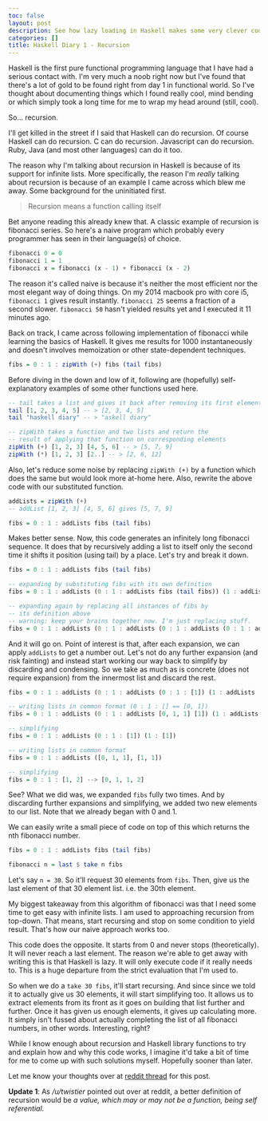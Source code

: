 ```yaml
---
toc: false
layout: post
description: See how lazy loading in Haskell makes some very clever code possible
categories: []
title: Haskell Diary 1 - Recursion
---
```

Haskell is the first pure functional programming language that I have had a serious contact with. I'm very much a noob right now but I've found that there's a lot of gold to be found right from day 1 in functional world. So I've thought about documenting things which I found really cool, mind bending or which simply took a long time for me to wrap my head around (still, cool).

So... recursion.

I'll get killed in the street if I said that Haskell can do recursion. Of course Haskell can do recursion. C can do recursion. Javascript can do recursion. Ruby, Java (and most other languages) can do it too.

The reason why I'm talking about recursion in Haskell is because of its support for infinite lists. More specifically, the reason I'm *really* talking about recursion is because of an example I came across which blew me away. Some background for the uninitiated first.

> Recursion means a function calling itself

Bet anyone reading this already knew that. A classic example of recursion is fibonacci series. So here's a naive program which probably every programmer has seen in their language(s) of choice.

```haskell
fibonacci 0 = 0
fibonacci 1 = 1
fibonacci x = fibonacci (x - 1) + fibonacci (x - 2)
```

The reason it's called naive is because it's neither the most efficient nor the most elegant way of doing things. On my 2014 macbook pro with core i5, `fibonacci 1` gives result instantly. `fibonacci 25` seems a fraction of a second slower. `fibonacci 50` hasn't yielded results yet and I executed it 11 minutes ago.

Back on track, I came across following implementation of fibonacci while learning the basics of Haskell. It gives me results for 1000 instantaneously and doesn't involves memoization or other state-dependent techniques.

```haskell
fibs = 0 : 1 : zipWith (+) fibs (tail fibs)
```

Before diving in the down and low of it, following are (hopefully) self-explanatory examples of some other functions used here.

```haskell
-- tail takes a list and gives it back after removing its first element
tail [1, 2, 3, 4, 5] -- > [2, 3, 4, 5]
tail "haskell diary" -- > "askell diary"

-- zipWith takes a function and two lists and return the
-- result of applying that function on corresponding elements
zipWith (+) [1, 2, 3] [4, 5, 6] -- > [5, 7, 9]
zipWith (*) [1, 2, 3] [2..] -- > [2, 6, 12]
```

Also, let's reduce some noise by replacing `zipWith (+)` by a function which does the same but would look more at-home here. Also, rewrite the above code with our substituted function.

```haskell
addLists = zipWith (+)
-- addList [1, 2, 3] [4, 5, 6] gives [5, 7, 9]

fibs = 0 : 1 : addLists fibs (tail fibs)
```

Makes better sense. Now, this code generates an infinitely long fibonacci sequence. It does that by recursively adding a list to itself only the second time it shifts it position (using tail) by a place. Let's try and break it down.

```haskell
fibs = 0 : 1 : addLists fibs (tail fibs)

-- expanding by substituting fibs with its own definition
fibs = 0 : 1 : addLists (0 : 1 : addLists fibs (tail fibs)) (1 : addLists fibs (tail fibs))

-- expanding again by replacing all instances of fibs by
-- its definition above
-- warning: keep your brains together now. I'm just replacing stuff.
fibs = 0 : 1 : addLists (0 : 1 : addLists (0 : 1 : addLists (0 : 1 : addLists fibs (tail fibs)) (1 : addLists fibs (tail fibs))) (1 : addLists (0 : 1 : addLists fibs (tail fibs)) (1 : addLists fibs (tail fibs))) (1 : addLists (0 : 1 : addLists (0 : 1 : addLists fibs (tail fibs)) (1 : addLists fibs (tail fibs))) (1 : addLists (0 : 1 : addLists fibs (tail fibs)) (1 : addLists fibs (tail fibs)))
```

And it will go on. Point of interest is that, after each expansion, we can apply `addLists` to get a number out. Let's not do any further expansion (and risk fainting) and instead start working our way back to simplify by discarding and condensing. So we take as much as is concrete (does not require expansion) from the innermost list and discard the rest.

```haskell
fibs = 0 : 1 : addLists (0 : 1 : addLists (0 : 1 : [1]) (1 : addLists (0 : 1 : [1]) (1 : addLists (0 : 1 : addLists (0 : 1 : [1]) (1 : addLists (0 : 1 : [1])

-- writing lists in common format (0 : 1 : [] == [0, 1])
fibs = 0 : 1 : addLists (0 : 1 : addLists [0, 1, 1] [1]) (1 : addLists [0, 1, 1] [1])

-- simplifying
fibs = 0 : 1 : addLists (0 : 1 : [1]) (1 : [1])

-- writing lists in common format
fibs = 0 : 1 : addLists ([0, 1, 1], [1, 1])

-- simplifying
fibs = 0 : 1 : [1, 2] --> [0, 1, 1, 2]
```

See? What we did was, we expanded `fibs` fully two times. And by discarding further expansions and simplifying, we added two new elements to our list. Note that we already began with 0 and 1.

We can easily write a small piece of code on top of this which returns the nth fibonacci number.

```haskell
fibs = 0 : 1 : addLists fibs (tail fibs)

fibonacci n = last $ take n fibs
```

Let's say `n = 30`. So it'll request 30 elements from `fibs`. Then, give us the last element of that 30 element list. i.e. the 30th element.

My biggest takeaway from this algorithm of fibonacci was that I need some time to get easy with infinite lists. I am used to approaching recursion from top-down. That means, start recursing and stop on some condition to yield result. That's how our naive approach works too.

This code does the opposite. It starts from 0 and never stops (theoretically). It will never reach a last element. The reason we're able to get away with writing this is that Haskell is lazy. It will only execute code if it really needs to. This is a huge departure from the strict evaluation that I'm used to.

So when we do a `take 30 fibs`, it'll start recursing. And since since we told it to actually give us 30 elements, it will start simplifying too. It allows us to extract elements from its front as it goes on building that list further and further. Once it has given us enough elements, it gives up calculating more. It simply isn't fussed about actually completing the list of all fibonacci numbers, in other words. Interesting, right?

While I know enough about recursion and Haskell library functions to try and explain how and why this code works, I imagine it'd take a bit of time for me to come up with such solutions myself. Hopefully sooner than later.

Let me know your thoughts over at [reddit thread](https://www.reddit.com/r/haskell/comments/43imla/haskell_diary_1_recursion/) for this post.

**Update 1**:
As */u/twistier* pointed out over at reddit, a better definition of recursion would be *a value, which may or may not be a function, being self referential*.
